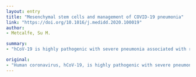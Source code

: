 ```yaml
---
layout: entry
title: "Mesenchymal stem cells and management of COVID-19 pneumonia"
link: "https://doi.org/10.1016/j.medidd.2020.100019"
author:
- Metcalfe, Su M.

summary:
- "hCoV-19 is highly pathogenic with severe pneumonia associated with rapid virus replication. In mitigation of this current COVID-19 pandemic, governments will not be able to minimise both deaths and the economic impact of viral spread. Keeping mortality as low as possible will be the highest priority for individuals, says Anderson et al. 2020. Most countries are likely to have spread of COV-19, at least in early stages, before any mitigation measures have an impact."

original:
- "Human coronavirus, hCoV-19, is highly pathogenic with severe pneumonia associated with rapid virus replication. Arising in Wuhan China December 2019, the current COVID-19 epidemic has rapidly grown with person-to-person infection expanding to become a global health emergency now on pandemic scale. In mitigation of this current COVID-19 pandemic, according to Anderson et al. 2020 [1], governments will not be able to minimise both deaths from COVID-19 and the economic impact of viral spread. Keeping mortality as low as possible will be the highest priority for individuals; hence governments must put in place measures to ameliorate the inevitable economic downturn. The current global picture shows small chains of transmission in many countries and large chains resulting in extensive spread in a few countries, such as Italy, Iran, South Korea, and Japan. Most countries are likely to have spread of COVID-19, at least in the early stages, before any mitigation measures have an impact. The scale of the problem is massive. Here I consider new approaches to improve patient's biological resistance to COVID-19 using stem cells, and how benefit might be scaled and simplified using synthetic stem cells to meet logistical needs within a short time frame."
---
```


